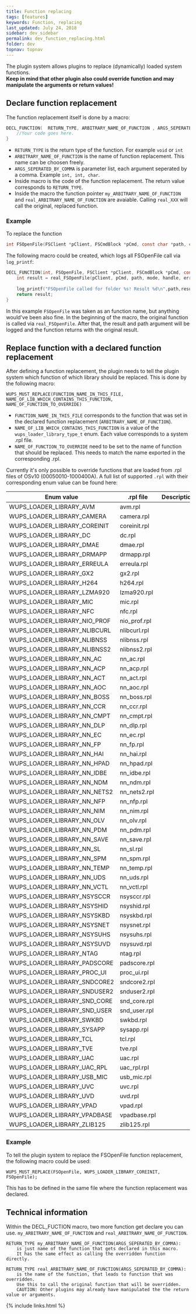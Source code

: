 ```yaml
---
title: Function replacing
tags: [features]
keywords: Function, replacing
last_updated: July 24, 2018
sidebar: dev_sidebar
permalink: dev_function_replacing.html
folder: dev
topnav: topnav
---
```


The plugin system allows plugins to replace (dynamically) loaded system functions.  
**Keep in mind that other plugin also could override function and may manipulate the arguments or return values!**
## Declare function replacement
The function replacement itself is done by a macro:
```C
DECL_FUNCTION(  RETURN_TYPE, ARBITRARY_NAME_OF_FUNCTION , ARGS_SEPERATED_BY_COMMA){
    //Your code goes here.
}
```
* `RETURN_TYPE` is the return type of the function. For example `void` or `int`
* `ARBITRARY_NAME_OF_FUNCTION` is the name of function replacement. This name can be choosen freely.
* `ARGS_SEPERATED_BY_COMMA` is parameter list, each argument seperated by a comma. Example `int, int, char`.
* Inside macro is the code of the function replacement. The return value corresponds to `RETURN_TYPE`.
* Inside the macro the function pointer `my_ARBITRARY_NAME_OF_FUNCTION` and `real_ARBITRARY_NAME_OF_FUNCTION` are avaiable. Calling `real_XXX` will call the original, replaced function.
### Example
To replace the function 
```C
int FSOpenFile(FSClient *pClient, FSCmdBlock *pCmd, const char *path, const char *mode, int *handle, int error)
```
The following macro could be created, which logs all FSOpenFile call via `log_printf`:
```C
DECL_FUNCTION(int, FSOpenFile, FSClient *pClient, FSCmdBlock *pCmd, const char *path, const char *mode, int *handle, int error) {
    int result = real_FSOpenFile(pClient, pCmd, path, mode, handle, error);
    
    log_printf("FSOpenFile called for folder %s! Result %d\n",path,result);
    return result;
}
```
In this example `FSOpenFile` was taken as an function name, but anything would've been also fine. In the beginning of the macro, the original function is called via `real_FSOpenFile`. 
After that, the result and path argument will be logged and the function returns with the original result.

## Replace function with a declared function replacement
After defining a function replacement, the plugin needs to tell the plugin system which function of which library should be replaced. This is done by the following macro:
```
WUPS_MUST_REPLACE(FUNCTION_NAME_IN_THIS_FILE,   NAME_OF_LIB_WHICH_CONTAINS_THIS_FUNCTION, NAME_OF_FUNCTION_TO_OVERRIDE)
```
* `FUNCTION_NAME_IN_THIS_FILE` corresponds to the function that was set in the declared function replacement (`ARBITRARY_NAME_OF_FUNCTION`).
* `NAME_OF_LIB_WHICH_CONTAINS_THIS_FUNCTION` is a value of the `wups_loader_library_type_t` enum. Each value corresponds to a system .rpl file.
* `NAME_OF_FUNCTION_TO_OVERRIDE` need to be set to the name of function that should be replaced. This needs to match the name exported in the corresponding .rpl.

Currently it's only possible to override functions that are loaded from .rpl files of OSv10 (00050010-1000400A). A full list of supported `.rpl` with their corresponding enum value can be found here:

| Enum value| .rpl file | Description |
| --- | --- | --- |
| WUPS_LOADER_LIBRARY_AVM|        avm.rpl|       | 
| WUPS_LOADER_LIBRARY_CAMERA|     camera.rpl|    | 
| WUPS_LOADER_LIBRARY_COREINIT|   coreinit.rpl|  | 
| WUPS_LOADER_LIBRARY_DC|         dc.rpl|        | 
| WUPS_LOADER_LIBRARY_DMAE|       dmae.rpl|      | 
| WUPS_LOADER_LIBRARY_DRMAPP|     drmapp.rpl|    | 
| WUPS_LOADER_LIBRARY_ERREULA|    erreula.rpl|   | 
| WUPS_LOADER_LIBRARY_GX2|        gx2.rpl|       | 
| WUPS_LOADER_LIBRARY_H264|       h264.rpl|      | 
| WUPS_LOADER_LIBRARY_LZMA920|    lzma920.rpl|   | 
| WUPS_LOADER_LIBRARY_MIC|        mic.rpl|       | 
| WUPS_LOADER_LIBRARY_NFC|        nfc.rpl|       | 
| WUPS_LOADER_LIBRARY_NIO_PROF|   nio_prof.rpl|  | 
| WUPS_LOADER_LIBRARY_NLIBCURL|   nlibcurl.rpl|  | 
| WUPS_LOADER_LIBRARY_NLIBNSS|    nlibnss.rpl|   | 
| WUPS_LOADER_LIBRARY_NLIBNSS2|   nlibnss2.rpl|  | 
| WUPS_LOADER_LIBRARY_NN_AC|      nn_ac.rpl|     | 
| WUPS_LOADER_LIBRARY_NN_ACP|     nn_acp.rpl|    | 
| WUPS_LOADER_LIBRARY_NN_ACT|     nn_act.rpl|    | 
| WUPS_LOADER_LIBRARY_NN_AOC|     nn_aoc.rpl|    | 
| WUPS_LOADER_LIBRARY_NN_BOSS|    nn_boss.rpl|   | 
| WUPS_LOADER_LIBRARY_NN_CCR|     nn_ccr.rpl|    | 
| WUPS_LOADER_LIBRARY_NN_CMPT|    nn_cmpt.rpl|   | 
| WUPS_LOADER_LIBRARY_NN_DLP|     nn_dlp.rpl|    | 
| WUPS_LOADER_LIBRARY_NN_EC|      nn_ec.rpl|     | 
| WUPS_LOADER_LIBRARY_NN_FP|      nn_fp.rpl|     | 
| WUPS_LOADER_LIBRARY_NN_HAI|     nn_hai.rpl|    | 
| WUPS_LOADER_LIBRARY_NN_HPAD|    nn_hpad.rpl|   | 
| WUPS_LOADER_LIBRARY_NN_IDBE|    nn_idbe.rpl|   | 
| WUPS_LOADER_LIBRARY_NN_NDM|     nn_ndm.rpl|    | 
| WUPS_LOADER_LIBRARY_NN_NETS2|   nn_nets2.rpl|  | 
| WUPS_LOADER_LIBRARY_NN_NFP|     nn_nfp.rpl|    | 
| WUPS_LOADER_LIBRARY_NN_NIM|     nn_nim.rpl|    | 
| WUPS_LOADER_LIBRARY_NN_OLV|     nn_olv.rpl|    | 
| WUPS_LOADER_LIBRARY_NN_PDM|     nn_pdm.rpl|    | 
| WUPS_LOADER_LIBRARY_NN_SAVE|    nn_save.rpl|   | 
| WUPS_LOADER_LIBRARY_NN_SL|      nn_sl.rpl|     | 
| WUPS_LOADER_LIBRARY_NN_SPM|     nn_spm.rpl|    | 
| WUPS_LOADER_LIBRARY_NN_TEMP|    nn_temp.rpl|   | 
| WUPS_LOADER_LIBRARY_NN_UDS|     nn_uds.rpl|    | 
| WUPS_LOADER_LIBRARY_NN_VCTL|    nn_vctl.rpl|   | 
| WUPS_LOADER_LIBRARY_NSYSCCR|    nsysccr.rpl|   | 
| WUPS_LOADER_LIBRARY_NSYSHID|    nsyshid.rpl|   | 
| WUPS_LOADER_LIBRARY_NSYSKBD|    nsyskbd.rpl|   | 
| WUPS_LOADER_LIBRARY_NSYSNET|    nsysnet.rpl|   | 
| WUPS_LOADER_LIBRARY_NSYSUHS|    nsysuhs.rpl|   | 
| WUPS_LOADER_LIBRARY_NSYSUVD|    nsysuvd.rpl|   | 
| WUPS_LOADER_LIBRARY_NTAG|       ntag.rpl|      | 
| WUPS_LOADER_LIBRARY_PADSCORE|   padscore.rpl|  | 
| WUPS_LOADER_LIBRARY_PROC_UI|    proc_ui.rpl|   | 
| WUPS_LOADER_LIBRARY_SNDCORE2|   sndcore2.rpl|  | 
| WUPS_LOADER_LIBRARY_SNDUSER2|   snduser2.rpl|  | 
| WUPS_LOADER_LIBRARY_SND_CORE|   snd_core.rpl|  | 
| WUPS_LOADER_LIBRARY_SND_USER|   snd_user.rpl|  | 
| WUPS_LOADER_LIBRARY_SWKBD|      swkbd.rpl|     | 
| WUPS_LOADER_LIBRARY_SYSAPP|     sysapp.rpl|    | 
| WUPS_LOADER_LIBRARY_TCL|        tcl.rpl|       | 
| WUPS_LOADER_LIBRARY_TVE|        tve.rpl|       | 
| WUPS_LOADER_LIBRARY_UAC|        uac.rpl|       | 
| WUPS_LOADER_LIBRARY_UAC_RPL|    uac_rpl.rpl|   | 
| WUPS_LOADER_LIBRARY_USB_MIC|    usb_mic.rpl|   | 
| WUPS_LOADER_LIBRARY_UVC|        uvc.rpl|       | 
| WUPS_LOADER_LIBRARY_UVD|        uvd.rpl|       | 
| WUPS_LOADER_LIBRARY_VPAD|       vpad.rpl|      | 
| WUPS_LOADER_LIBRARY_VPADBASE|   vpadbase.rpl|  | 
| WUPS_LOADER_LIBRARY_ZLIB125|    zlib125.rpl|   |

### Example
To tell the plugin system to replace the FSOpenFile function replacement, the following macro could be used:
```
WUPS_MUST_REPLACE(FSOpenFile, WUPS_LOADER_LIBRARY_COREINIT, FSOpenFile);
```
This has to be defined in the same file where the function replacement was declared.

## Technical information

Within the DECL_FUCTION macro, two more function get declare you can use. `my_ARBITRARY_NAME_OF_FUNCTION` and `real_ARBITRARY_NAME_OF_FUNCTION`.
```
RETURN_TYPE my_ARBITRARY_NAME_OF_FUNCTION(ARGS_SEPERATED_BY_COMMA):
    is just name of the function that gets declared in this macro. 
    It has the same effect as calling the overridden function directly.

RETURN_TYPE real_ARBITRARY_NAME_OF_FUNCTION(ARGS_SEPERATED_BY_COMMA):
    is the name of the function, that leads to function that was overridden.
    Use this to call the original function that will be overridden.
    CAUTION: Other plugins may already have manipulated the the return value or arguments.
```

{% include links.html %}
